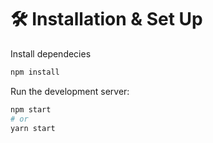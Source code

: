 # 🛠 Installation & Set Up

Install dependecies
```bash
npm install
```

Run the development server:
```bash
npm start
# or
yarn start
```
